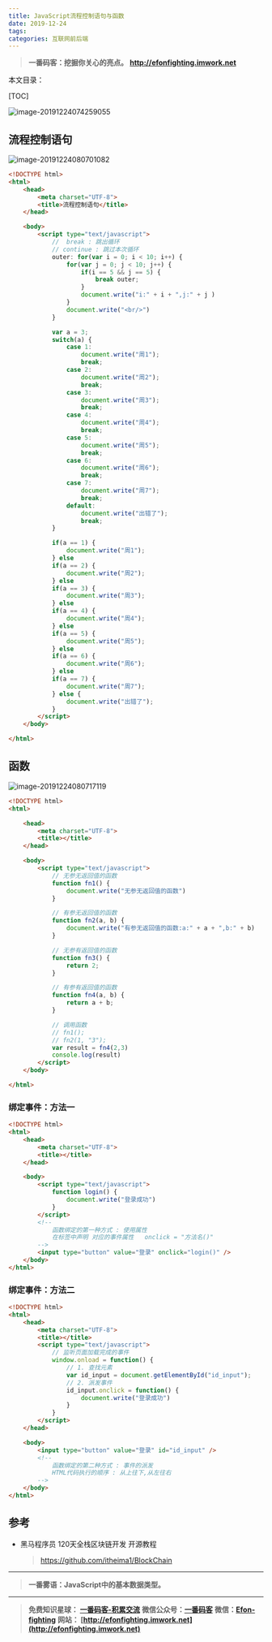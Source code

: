 ```yaml
---
title: JavaScript流程控制语句与函数
date: 2019-12-24
tags: 
categories: 互联网前后端
---
```


> **一番码客：挖掘你关心的亮点。**
> **http://efonfighting.imwork.net**

本文目录：

[TOC]

![image-20191224074259055](2019-12-24-JavaScript流程控制语句与函数/image-20191224074259055.png)

<!--more-->

## 流程控制语句

![image-20191224080701082](2019-12-24-JavaScript流程控制语句与函数/image-20191224080701082.png)



```html
<!DOCTYPE html>
<html>
	<head>
		<meta charset="UTF-8">
		<title>流程控制语句</title>
	</head>

	<body>
		<script type="text/javascript">
			//	break : 跳出循环
			// continue : 跳过本次循环
			outer: for(var i = 0; i < 10; i++) {
				for(var j = 0; j < 10; j++) {
					if(i == 5 && j == 5) {
						break outer;
					}
					document.write("i:" + i + ",j:" + j )
				}
				document.write("<br/>")
			}

			var a = 3;
			switch(a) {
				case 1:
					document.write("周1");
					break;
				case 2:
					document.write("周2");
					break;
				case 3:
					document.write("周3");
					break;
				case 4:
					document.write("周4");
					break;
				case 5:
					document.write("周5");
					break;
				case 6:
					document.write("周6");
					break;
				case 7:
					document.write("周7");
					break;
				default:
					document.write("出错了");
					break;
			}

			if(a == 1) {
				document.write("周1");
			} else
			if(a == 2) {
				document.write("周2");
			} else
			if(a == 3) {
				document.write("周3");
			} else
			if(a == 4) {
				document.write("周4");
			} else
			if(a == 5) {
				document.write("周5");
			} else
			if(a == 6) {
				document.write("周6");
			} else
			if(a == 7) {
				document.write("周7");
			} else {
				document.write("出错了");
			}
		</script>
	</body>

</html>
```



## 函数

![image-20191224080717119](2019-12-24-JavaScript流程控制语句与函数/image-20191224080717119.png)

```html
<!DOCTYPE html>
<html>

	<head>
		<meta charset="UTF-8">
		<title></title>
	</head>

	<body>
		<script type="text/javascript">
			// 无参无返回值的函数
			function fn1() {
				document.write("无参无返回值的函数")
			}

			// 有参无返回值的函数
			function fn2(a, b) {
				document.write("有参无返回值的函数:a:" + a + ",b:" + b)
			}

			// 无参有返回值的函数
			function fn3() {
				return 2;
			}

			// 有参有返回值的函数
			function fn4(a, b) {
				return a + b;
			}

			// 调用函数
			// fn1();
			// fn2(1, "3");
			var result = fn4(2,3)
			console.log(result)
		</script>
	</body>

</html>
```



### 绑定事件：方法一

```html
<!DOCTYPE html>
<html>
	<head>
		<meta charset="UTF-8">
		<title></title>
	</head>

	<body>
		<script type="text/javascript">
			function login() {
				document.write("登录成功")
			}
		</script>
		<!--
			函数绑定的第一种方式 : 使用属性
			在标签中声明 对应的事件属性   onclick = "方法名()"
		-->
		<input type="button" value="登录" onclick="login()" />
	</body>
</html>
```



### 绑定事件：方法二

```html
<!DOCTYPE html>
<html>
	<head>
		<meta charset="UTF-8">
		<title></title>
		<script type="text/javascript">
			// 监听页面加载完成的事件
			window.onload = function() {
				// 1. 查找元素
				var id_input = document.getElementById("id_input");
				// 2. 派发事件
				id_input.onclick = function() {
					document.write("登录成功")
				}
			}
		</script>
	</head>

	<body>
		<input type="button" value="登录" id="id_input" />
		<!--
			函数绑定的第二种方式 : 事件的派发
			HTML代码执行的顺序 : 从上往下,从左往右
		-->
	</body>
</html>
```



## 参考

* 黑马程序员 120天全栈区块链开发 开源教程

  > https://github.com/itheima1/BlockChain
  

----

> **一番雾语：JavaScript中的基本数据类型。**

----------

> **免费知识星球： [一番码客-积累交流](http://efonfighting.imwork.net/efonmark-blog/%E7%AE%80%E4%BB%8B/zhishixingqiu1.png)**
> **微信公众号：[一番码客](http://efonfighting.imwork.net/efonmark-blog/%E7%AE%80%E4%BB%8B/guanzhu_1.jpg)**
> **微信：[Efon-fighting](http://efonfighting.imwork.net/efonmark-blog/%E7%AE%80%E4%BB%8B/weixin.jpg)**
> **网站： [http://efonfighting.imwork.net](http://efonfighting.imwork.net)**